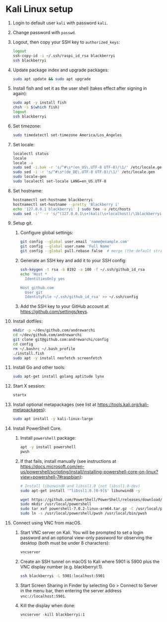 # Kali Linux setup

1. Login to default user `kali` with password `kali`.
2. Change password with `passwd`.
3. Logout, then copy your SSH key to `authorized_keys`:

    ```sh
    logout
    ssh-copy-id -i ~/.ssh/raspi_id_rsa blackberryi
    ssh blackberryi
    ```

4. Update package index and upgrade packages:

    ```sh
    sudo apt update && sudo apt upgrade
    ```

5. Install fish and set it as the user shell (takes effect after signing
   in again):

    ```sh
    sudo apt -y install fish
    chsh -s $(which fish)
    logout
    ssh blackberryi
    ```

6. Set timezone:

    ```sh
    sudo timedatectl set-timezone America/Los_Angeles
    ```

7. Set locale:

    ```sh
    localectl status
    locale
    locale -a
    sudo sed -i.bak -r 's/^#\s*(en_US\.UTF-8 UTF-8)/\1/' /etc/locale.gen
    sudo sed -i -r 's/^#\s*(de_DE\.UTF-8 UTF-8)/\1/' /etc/locale.gen
    sudo locale-gen
    sudo localectl set-locale LANG=en_US.UTF-8
    ```

8. Set hostname:

    ```sh
    hostnamectl set-hostname blackberryi
    hostnamectl set-hostname --pretty 'Blackberry i'
    echo '127.0.0.1 blackberryi' | sudo tee -a /etc/hosts
    sudo sed -i'' -r 's/^(127.0.0.1\s+)kali(\s+localhost)/\1blackberryi\2/' /etc/hosts
    ```

9. Setup git.

    1. Configure global settings:

        ```sh
        git config --global user.email 'name@example.com'
        git config --global user.name 'Full Name'
        git config --global pull.rebase false  # merge (the default strategy)
        ```

    2. Generate an SSH key and add it to your SSH config:

        ```sh
        ssh-keygen -t rsa -b 8192 -a 100 -f ~/.ssh/github_id_rsa
        echo 'Host *
          IdentitiesOnly yes

        Host github.com
          User git
          IdentityFile ~/.ssh/github_id_rsa' >> ~/.ssh/config
        ```

    3. Add the SSH key to your GitHub account at
       https://github.com/settings/keys.

10. Install dotfiles:

    ```sh
    mkdir -p ~/dev/github.com/andrewarchi
    cd ~/dev/github.com/andrewarchi
    git clone git@github.com:andrewarchi/config
    cd config
    rm ~/.bashrc ~/.bash_profile
    ./install.fish
    sudo apt -y install neofetch screenfetch
    ```

11. Install Go and other tools:

    ```sh
    sudo apt-get install golang aptitude lynx
    ```

12. Start X session:

    ```sh
    startx
    ```

13. Install optional metapackages (see list at
    https://tools.kali.org/kali-metapackages):

    ```sh
    sudo apt install -y kali-linux-large
    ```

14. Install PowerShell Core.

    1. Install `powershell` package:

        ```sh
        apt -y install powershell
        pwsh
        ```

    2. If that fails, install manually (see instructions at
       https://docs.microsoft.com/en-us/powershell/scripting/install/installing-powershell-core-on-linux?view=powershell-7#raspbian):

        ```sh
        # Install libunwind8 and libssl1.0 (not libssl1.0-dev)
        sudo apt-get install '^libssl1.0.[0-9]$' libunwind8 -y

        wget https://github.com/PowerShell/PowerShell/releases/download/v7.0.2/powershell-7.0.2-linux-arm64.tar.gz
        sudo mkdir /usr/local/powershell
        sudo tar xvf powershell-7.0.2-linux-arm64.tar.gz -C /usr/local/powershell
        sudo ln -s /usr/local/powershell/pwsh /usr/local/bin/pwsh
        ```

15. Connect using VNC from macOS.

    1. Start VNC server on Kali. You will be prompted to set a login
       password and an optional view-only password for observing the
       desktop (both must be under 8 characters):

       ```sh
       vncserver
       ```

    2. Create an SSH tunnel on macOS to Kali where 5901 is 5900 plus the
       VNC display number (e.g. blackberryi:1).

       ```sh
       ssh blackberryi -L 5901:localhost:5901
       ```

    3. Start Screen Sharing in Finder by selecting Go > Connect to
       Server in the menu bar, then entering the server address
       `vnc://localhost:5901`.

    4. Kill the display when done:

        ```ssh
        vncserver -kill blackberryi:1
        ```
